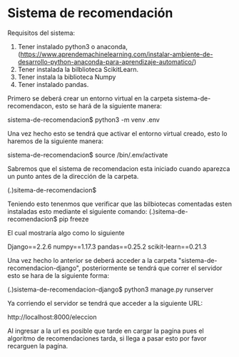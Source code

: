 # Sistema de recomendación
Requisitos del sistema:
1. Tener instalado  python3 o anaconda,(https://www.aprendemachinelearning.com/instalar-ambiente-de-desarrollo-python-anaconda-para-aprendizaje-automatico/)
2. Tener instalada la bilblioteca ScikitLearn.
3. Tener instala la biblioteca Numpy
4. Tener instalado pandas.



Primero se deberá crear un entorno virtual en la carpeta sistema-de-recomendacon, esto se hará de la siguiente manera:

sistema-de-recomendacion$ python3 -m venv .env

Una vez hecho esto se tendrá que activar el entorno virtual creado, esto lo haremos de la siguiente manera:

sistema-de-recomendacion$ source /bin/.env/activate 

Sabremos que el sistema de recomendacion esta iniciado cuando aparezca un punto antes de la dirección de la carpeta.

(.)sitema-de-recomendacion$

Teniendo esto tenenmos que verificar que las bilbiotecas comentadas esten instaladas esto mediante el siguiente comando:
(.)sitema-de-recomendacion$ pip freeze

El cual mostraría algo como lo siguiente

Django==2.2.6
numpy==1.17.3
pandas==0.25.2
scikit-learn==0.21.3
    
    
Una vez hecho lo anterior se deberá acceder a la carpeta "sistema-de-recomendacion-django", posteriormente se tendrá que correr el servidor esto se hara de la siguiente forma:

(.)sistema-de-recomendacion-django$ python3 manage.py runserver

Ya corriendo el servidor se tendrá que acceder a la siguiente URL:

http://localhost:8000/eleccion

Al ingresar a la url es posible que tarde en cargar la pagína pues el algoritmo de recomendaciones tarda, si llega a pasar esto por favor recarguen la pagína.
